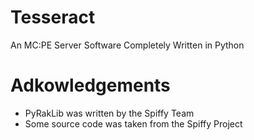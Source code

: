 # Tesseract
An MC:PE Server Software Completely Written in Python


# Adkowledgements
 - PyRakLib was written by the Spiffy Team
 - Some source code was taken from the Spiffy Project
